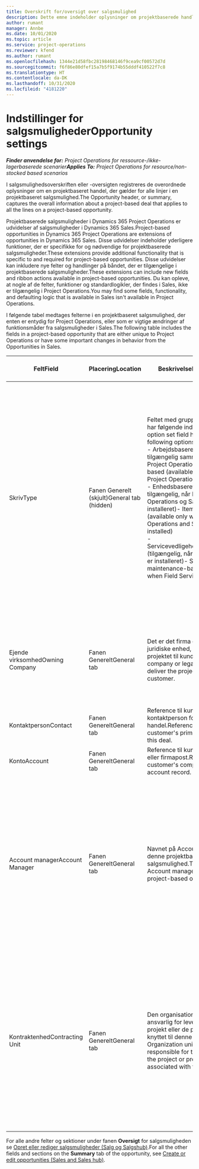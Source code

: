 ```yaml
---
title: Overskrift for/oversigt over salgsmulighed
description: Dette emne indeholder oplysninger om projektbaserede handler og projektbaserede salgsmulighedslinjer.
author: rumant
manager: Annbe
ms.date: 10/01/2020
ms.topic: article
ms.service: project-operations
ms.reviewer: kfend
ms.author: rumant
ms.openlocfilehash: 1344e21d58fbc28198468146f9cea9cf00572d7d
ms.sourcegitcommit: f6f86e80dfef15a7b5f9174b55dddf410522f7c8
ms.translationtype: HT
ms.contentlocale: da-DK
ms.lasthandoff: 10/31/2020
ms.locfileid: "4181220"
---
```

# <a name="opportunity-settings"></a><span data-ttu-id="131e7-103">Indstillinger for salgsmuligheder</span><span class="sxs-lookup"><span data-stu-id="131e7-103">Opportunity settings</span></span>

<span data-ttu-id="131e7-104">_**Finder anvendelse for:** Project Operations for ressource-/ikke-lagerbaserede scenarier_</span><span class="sxs-lookup"><span data-stu-id="131e7-104">_**Applies To:** Project Operations for resource/non-stocked based scenarios_</span></span>


<span data-ttu-id="131e7-105">I salgsmulighedsoverskriften eller -oversigten registreres de overordnede oplysninger om en projektbaseret handel, der gælder for alle linjer i en projektbaseret salgsmulighed.</span><span class="sxs-lookup"><span data-stu-id="131e7-105">The Opportunity header, or summary, captures the overall information about a project-based deal that applies to all the lines on a project-based opportunity.</span></span>

<span data-ttu-id="131e7-106">Projektbaserede salgsmuligheder i Dynamics 365 Project Operations er udvidelser af salgsmuligheder i Dynamics 365 Sales.</span><span class="sxs-lookup"><span data-stu-id="131e7-106">Project-based opportunities in Dynamics 365 Project Operations are extensions of opportunities in Dynamics 365 Sales.</span></span> <span data-ttu-id="131e7-107">Disse udvidelser indeholder yderligere funktioner, der er specifikke for og nødvendige for projektbaserede salgsmuligheder.</span><span class="sxs-lookup"><span data-stu-id="131e7-107">These extensions provide additional functionality that is specific to and required for project-based opportunities.</span></span> <span data-ttu-id="131e7-108">Disse udvidelser kan inkludere nye felter og handlinger på båndet, der er tilgængelige i projektbaserede salgsmuligheder.</span><span class="sxs-lookup"><span data-stu-id="131e7-108">These extensions can include new fields and ribbon actions available in project-based opportunities.</span></span> <span data-ttu-id="131e7-109">Du kan opleve, at nogle af de felter, funktioner og standardlogikler, der findes i Sales, ikke er tilgængelig i Project Operations.</span><span class="sxs-lookup"><span data-stu-id="131e7-109">You may find some fields, functionality, and defaulting logic that is available in Sales isn't available in Project Operations.</span></span>

<span data-ttu-id="131e7-110">I følgende tabel medtages felterne i en projektbaseret salgsmulighed, der enten er entydig for Project Operations, eller som er vigtige ændringer af funktionsmåder fra salgsmuligheder i Sales.</span><span class="sxs-lookup"><span data-stu-id="131e7-110">The following table includes the fields in a project-based opportunity that are either unique to Project Operations or have some important changes in behavior from the Opportunities in Sales.</span></span>

| <span data-ttu-id="131e7-111">**Felt**</span><span class="sxs-lookup"><span data-stu-id="131e7-111">**Field**</span></span> | <span data-ttu-id="131e7-112">**Placering**</span><span class="sxs-lookup"><span data-stu-id="131e7-112">**Location**</span></span> | <span data-ttu-id="131e7-113">**Beskrivelse**</span><span class="sxs-lookup"><span data-stu-id="131e7-113">**Description**</span></span> | <span data-ttu-id="131e7-114">**Downstream-virkning**</span><span class="sxs-lookup"><span data-stu-id="131e7-114">**Downstream impact**</span></span> |
| --- | --- | --- | --- |
| <span data-ttu-id="131e7-115">Skriv</span><span class="sxs-lookup"><span data-stu-id="131e7-115">Type</span></span> | <span data-ttu-id="131e7-116">Fanen Generelt (skjult)</span><span class="sxs-lookup"><span data-stu-id="131e7-116">General tab (hidden)</span></span> | <span data-ttu-id="131e7-117">Feltet med grupperet indstilling har følgende indstillinger:</span><span class="sxs-lookup"><span data-stu-id="131e7-117">This option set field has the following options:</span></span></br><span data-ttu-id="131e7-118">- Arbejdsbaseret (kun tilgængelig sammen med Project Operations)</span><span class="sxs-lookup"><span data-stu-id="131e7-118">- Work-based (available only with Project Operations)</span></span></br><span data-ttu-id="131e7-119">- Enhedsbaseret (kun tilgængelig, når Project Operations og Sales er installeret)</span><span class="sxs-lookup"><span data-stu-id="131e7-119">- Item-based (available only when Project Operations and Sales are installed)</span></span></br><span data-ttu-id="131e7-120">- Servicevedligeholdelsesbaseret (tilgængelig, når Field Service er installeret)</span><span class="sxs-lookup"><span data-stu-id="131e7-120">- Service maintenance-based (available when Field Service is installed)</span></span> | <span data-ttu-id="131e7-121">Når du bruger Project Operations, angives værdien i dette felt automatisk til **Arbejdsbaseret**, hvilket klassificerer salgsmuligheden som projektbaseret.</span><span class="sxs-lookup"><span data-stu-id="131e7-121">When you use Project Operations, this field value is automatically set to **Work-based** which classifies the Opportunity as project-based.</span></span> <span data-ttu-id="131e7-122">En salgsmulighed bør være projektbaseret for at aktivere alle projektspecifikke udvidelser og funktioner i den efterfølgende salgsproces for denne aftale.</span><span class="sxs-lookup"><span data-stu-id="131e7-122">An Opportunity should be project-based to enable all project-specific extensions and functionality in the downstream sales process for this deal.</span></span> |
| <span data-ttu-id="131e7-123">Ejende virksomhed</span><span class="sxs-lookup"><span data-stu-id="131e7-123">Owning Company</span></span> | <span data-ttu-id="131e7-124">Fanen Generelt</span><span class="sxs-lookup"><span data-stu-id="131e7-124">General tab</span></span> | <span data-ttu-id="131e7-125">Det er det firma eller den juridiske enhed, der leverer projektet til kunden.</span><span class="sxs-lookup"><span data-stu-id="131e7-125">This is the company or legal entity that will deliver the project for the customer.</span></span> | <span data-ttu-id="131e7-126">Oplysningerne i feltet kopieres til det tilsvarende felt i det projekttilbud, der er oprettet ud fra denne salgsmulighed.</span><span class="sxs-lookup"><span data-stu-id="131e7-126">This field information will be copied to the corresponding field on the Project quote that is created from this Opportunity.</span></span> |
| <span data-ttu-id="131e7-127">Kontaktperson</span><span class="sxs-lookup"><span data-stu-id="131e7-127">Contact</span></span> | <span data-ttu-id="131e7-128">Fanen Generelt</span><span class="sxs-lookup"><span data-stu-id="131e7-128">General tab</span></span> | <span data-ttu-id="131e7-129">Reference til kundens primære kontaktperson for denne handel.</span><span class="sxs-lookup"><span data-stu-id="131e7-129">Reference to the customer's primary contact for this deal.</span></span> | |
| <span data-ttu-id="131e7-130">Konto</span><span class="sxs-lookup"><span data-stu-id="131e7-130">Account</span></span> | <span data-ttu-id="131e7-131">Fanen Generelt</span><span class="sxs-lookup"><span data-stu-id="131e7-131">General tab</span></span> | <span data-ttu-id="131e7-132">Reference til kundens firma eller firmapost.</span><span class="sxs-lookup"><span data-stu-id="131e7-132">Reference to the customer's company or account record.</span></span> | |
| <span data-ttu-id="131e7-133">Account manager</span><span class="sxs-lookup"><span data-stu-id="131e7-133">Account Manager</span></span> | <span data-ttu-id="131e7-134">Fanen Generelt</span><span class="sxs-lookup"><span data-stu-id="131e7-134">General tab</span></span> | <span data-ttu-id="131e7-135">Navnet på Account manager for denne projektbaserede salgsmulighed.</span><span class="sxs-lookup"><span data-stu-id="131e7-135">The name of the Account manager for this project-based opportunity.</span></span> | <span data-ttu-id="131e7-136">Account manageren er ansvarlig for at administrere relationen til kunden ved at fuldføre dette projekt.</span><span class="sxs-lookup"><span data-stu-id="131e7-136">The Account manager is responsible for managing the relationship with the customer through the completion of this project.</span></span> <span data-ttu-id="131e7-137">På basis af den reserverbare ressourcepost, der er knyttet til Account manager, angives standarden for kontraktenheden.</span><span class="sxs-lookup"><span data-stu-id="131e7-137">Based on the bookable resource record tied to the Account manager, the contracting unit is defaulted.</span></span> |
| <span data-ttu-id="131e7-138">Kontraktenhed</span><span class="sxs-lookup"><span data-stu-id="131e7-138">Contracting Unit</span></span> | <span data-ttu-id="131e7-139">Fanen Generelt</span><span class="sxs-lookup"><span data-stu-id="131e7-139">General tab</span></span> | <span data-ttu-id="131e7-140">Den organisationsenhed, der er ansvarlig for leveringen af det projekt eller de projekter, der er knyttet til denne handel.</span><span class="sxs-lookup"><span data-stu-id="131e7-140">The Organization unit that is responsible for the delivery of the project or projects associated with this deal.</span></span> | <span data-ttu-id="131e7-141">Kontraktenheden er afdelingen i det firma, der skal gennemføre projekterne, når handlen er indgået.</span><span class="sxs-lookup"><span data-stu-id="131e7-141">The contracting unit is the division of the company that will complete the project(s) after the deal is closed.</span></span> <span data-ttu-id="131e7-142">Alle kontraherende enheder har en valuta, og denne valuta bruges til at rapportere de anslåede og faktiske omkostninger, der er påløbet i løbet af projektet.</span><span class="sxs-lookup"><span data-stu-id="131e7-142">Every contracting unit has a currency, and this currency is used to report estimated and actual costs incurred during the project.</span></span> |

<span data-ttu-id="131e7-143">For alle andre felter og sektioner under fanen **Oversigt** for salgsmuligheden se [Opret eller rediger salgsmuligheder (Salg og Salgshub)](https://docs.microsoft.com/dynamics365/sales-enterprise/create-edit-opportunity-sales).</span><span class="sxs-lookup"><span data-stu-id="131e7-143">For all the other fields and sections on the **Summary** tab of the opportunity, see [Create or edit opportunities (Sales and Sales hub)](https://docs.microsoft.com/dynamics365/sales-enterprise/create-edit-opportunity-sales).</span></span>
